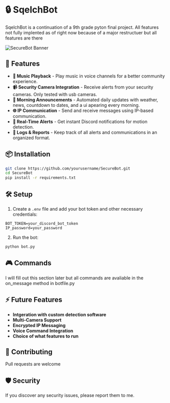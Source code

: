 # 🔒 SqelchBot 

SqelchBot is a continuation of a 9th grade pyton final project. All features not fully implented as of right now because of a major restructuer but all features are there

![SecureBot Banner](https://via.placeholder.com/1200x400?text=SecureBot)

## 🚀 Features
- **🎵 Music Playback** - Play music in voice channels for a better community experience.
- **📹 Security Camera Integration** - Receive alerts from your security cameras. Only tested with usb cameras.
- **🌅 Morning Announcements** - Automated daily updates with weather, news, countdown to dates, and a ui apearing every morning.
- **🌐 IP Communication** - Send and receive messages using IP-based communication.
- **🔔 Real-Time Alerts** - Get instant Discord notifications for motion detection.
- **📜 Logs & Reports** - Keep track of all alerts and communications in an organized format.

## 📦 Installation
```bash
git clone https://github.com/yourusername/SecureBot.git
cd SecureBot
pip install -r requirements.txt
```

## 🛠 Setup
1. Create a `.env` file and add your bot token and other necessary credentials:
```env
BOT_TOKEN=your_discord_bot_token
IP_password=your_password
```
2. Run the bot:
```bash
python bot.py
```

## 🎮 Commands
I will fill out this section later but all commands are avaliable in the on_message method in botfile.py

## ⚡ Future Features
- **Intgeration with custom detection software**
- **Multi-Camera Support**
- **Encrypted IP Messaging**
- **Voice Command Integration**
- **Choice of what features to run**

## 🤝 Contributing
Pull requests are welcome

## 🛡️ Security
If you discover any security issues, please report them to me.


